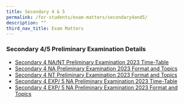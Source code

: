 ```yaml
---
title: Secondary 4 & 5
permalink: /for-students/exam-matters/secondary4and5/
description: ""
third_nav_title: Exam Matters
---
```

### Secondary 4/5 Preliminary Examination Details

* [Secondary 4 NA/NT Preliminary Examination 2023 Time-Table](/files/For%20Students/Exam%20Matters/4n%20prelims%202023%20tt_11july2023.pdf)
* [Secondary 4 NA Preliminary Examination 2023 Format and Topics](/files/For%20Students/Exam%20Matters/sec%204na%20preliminary%20exam%20format%20and%20topics%202023_student's%20copy.pdf)
* [Secondary 4 NT Preliminary Examination 2023 Format and Topics](/files/For%20Students/Exam%20Matters/sec%204nt%20preliminary%20exam%20format%20and%20topics%202023_student's%20copy.pdf)
* [Secondary 4 EXP/ 5 NA Preliminary Examination 2023 Time-Table](/files/For%20Students/Exam%20Matters/4e_5n_prelims%20tt%202023%20v3.pdf)
* [Secondary 4 EXP/ 5 NA Preliminary Examination 2023 Format and Topics](/files/For%20Students/Exam%20Matters/sec%204e_5n%20preliminary%20exam%20format%20and%20topics%202023_student's%20copy%20(002).pdf)